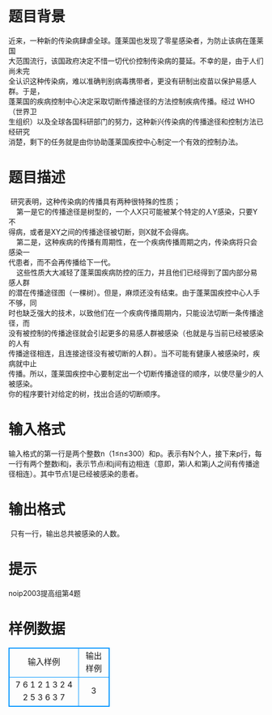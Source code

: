 # 

 
 # 题目背景 
近来，一种新的传染病肆虐全球。蓬莱国也发现了零星感染者，为防止该病在蓬莱国<BR>大范围流行，该国政府决定不惜一切代价控制传染病的蔓延。不幸的是，由于人们尚未完<BR>全认识这种传染病，难以准确判别病毒携带者，更没有研制出疫苗以保护易感人群。于是，<BR>蓬莱国的疾病控制中心决定采取切断传播途径的方法控制疾病传播。经过&nbsp;WHO（世界卫<BR>生组织）以及全球各国科研部门的努力，这种新兴传染病的传播途径和控制方法已经研究<BR>消楚，剩下的任务就是由你协助蓬莱国疾控中心制定一个有效的控制办法。<BR> 

 
 # 题目描述 
&nbsp;研究表明，这种传染病的传播具有两种很特殊的性质；<BR>&nbsp;&nbsp;&nbsp;&nbsp;第一是它的传播途径是树型的，一个人X只可能被某个特定的人Y感染，只要Y不<BR>得病，或者是XY之间的传播途径被切断，则X就不会得病。<BR>&nbsp;&nbsp;&nbsp;&nbsp;第二是，这种疾病的传播有周期性，在一个疾病传播周期之内，传染病将只会感染一<BR>代患者，而不会再传播给下一代。<BR>&nbsp;&nbsp;&nbsp;&nbsp;这些性质大大减轻了蓬莱国疾病防控的压力，并且他们已经得到了国内部分易感人群<BR>的潜在传播途径图（一棵树）。但是，麻烦还没有结束。由于蓬莱国疾控中心人手不够，同<BR>时也缺乏强大的技术，以致他们在一个疾病传播周期内，只能设法切断一条传播途径，而<BR>没有被控制的传播途径就会引起更多的易感人群被感染（也就是与当前已经被感染的人有<BR>传播途径相连，且连接途径没有被切断的人群）。当不可能有健康人被感染时，疾病就中止<BR>传播。所以，蓬莱国疾控中心要制定出一个切断传播途径的顺序，以使尽量少的人被感染。<BR>你的程序要针对给定的树，找出合适的切断顺序。<BR> 

 
 # 输入格式 
输入格式的第一行是两个整数n（1≤n≤300）和p。表示有N个人，接下来p行，每一行有两个整数i和j，表示节点i和j间有边相连（意即，第i人和第j人之间有传播途径相连）。其中节点1是已经被感染的患者。<BR> 

 
 # 输出格式 
&nbsp;只有一行，输出总共被感染的人数。 

 
 # 提示 
noip2003提高组第4题 
# 样例数据
<style>
        table,table tr th, table tr td { border:1px solid #0094ff; }
        table { width: 200px; min-height: 25px; line-height: 25px; text-align: center; border-collapse: collapse;}   
    </style>
<table>
	<tr>
		<td>输入样例</td>
		<td>输出样例</td>
	</tr>
<tr><td>7 6
1 2
1 3
2 4
2 5
3 6
3 7
</td><td>3</td></tr></table>
